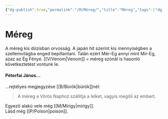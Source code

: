 ```yaml
---
{"dg-publish":true,"permalink":"/M/Méreg/","title":"Méreg","tags":["dg_uploaded"],"created":"2023-12-01T09:08","updated":"2023-12-01T09:08"}
---
```



# Méreg

A méreg kis dózisban orvosság. A japán hit szerint kis mennyiségben a szellemvilágba enged bepillantani. Talán ezért Mér-Eg annyi mint Mir-Eg, azaz az Ég Fénye. [[V/Venom\|Venom]] = méreg szónál is hasonló következtetést vontunk le.  

#### Péterfai János...

...rejtélyes megjegyzése [[B/Bürök\|bürök]]nél:  
> A méreg a Vörös Naphoz szállítja a lelket, vagyis megöli az embert.  

Egyező alakú vele még [[M/Mirigy\|mirigy]].  
Lásd még [[P/Poison\|poison]].  